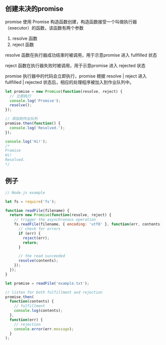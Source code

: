 
## 创建未决的promise
promise 使用 Promise 构造函数创建，构造函数接受一个叫做执行器（executor）的函数，该函数有两个参数
1. resolve 函数
2. reject 函数

resolve 函数在执行器成功结束时被调用，用于示意promise 进入 fullfilled 状态

reject 函数在执行器失败时被调用，用于示意promise 进入 rejected 状态

promise 执行器中的代码会立即执行，promise 根据 resolve | reject 进入 fullfilled | rejected 状态后，相应的处理程序被加入到作业队列中。
```js
let promise = new Promise(function(resolve, reject) {
  // 立即执行
  console.log('Promise');
  resolve();
});

// 添加到作业队列
promise.then(function() {
  console.log('Resolved.');
});

console.log('Hi!');
/*
Promise
Hi!
Resolved.
*/
```

## 例子
```js
// Node.js example

let fs = require('fs');

function readFile(filename) {
  return new Promise(function(resolve, reject) {
    // trigger the asynchronous operation
    fs.readFile(filename, { encoding: 'utf8' }, function(err, contents) {
      // check for errors
      if (err) {
        reject(err);
        return;
      }

      // the read succeeded
      resolve(contents);
    });
  });
}

let promise = readFile('example.txt');

// listen for both fulfillment and rejection
promise.then(
  function(contents) {
    // fulfillment
    console.log(contents);
  },
  function(err) {
    // rejection
    console.error(err.message);
  }
);

```